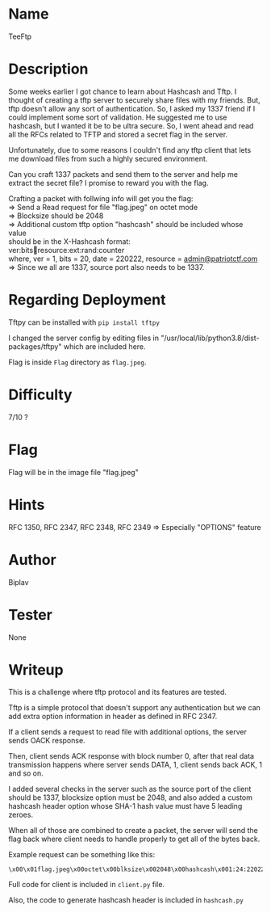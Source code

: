# Name
TeeFtp

# Description
Some weeks earlier I got chance to learn about Hashcash and Tftp. I thought of
creating a tftp server to securely share files with my friends. But, tftp doesn't
allow any sort of authentication. So, I asked my 1337 friend if I could implement 
some sort of validation. He suggested me to use hashcash, but I wanted it be to be 
ultra secure. So, I went ahead and read all the RFCs related to TFTP and stored
a secret flag in the server.

Unfortunately, due to some reasons I couldn't find any tftp client that lets me
download files from such a highly secured environment.

Can you craft 1337 packets and send them to the server and help me extract the secret file?
I promise to reward you with the flag.

Crafting a packet with follwing info will get you the flag:  
=> Send a Read request for file "flag.jpeg" on octet mode  
=> Blocksize should be 2048  
=> Additional custom tftp option "hashcash" should be included whose value  
    should be in the X-Hashcash format:  
    ver:bits:date:resource:ext:rand:counter  
    where, ver = 1, bits = 20, date = 220222, resource = admin@patriotctf.com  
=> Since we all are 1337, source port also needs to be 1337.  


# Regarding Deployment
Tftpy can be installed with
`pip install tftpy`

I changed the server config by editing files in "/usr/local/lib/python3.8/dist-packages/tftpy"
which are included here.

Flag is inside `Flag` directory as `flag.jpeg`.


# Difficulty
7/10 ?

# Flag
Flag will be in the image file "flag.jpeg"

# Hints
RFC 1350, RFC 2347, RFC 2348, RFC 2349 => Especially "OPTIONS" feature

# Author
Biplav

# Tester
None

# Writeup
This is a challenge where tftp protocol and its features are tested.

Tftp is a simple protocol that doesn't support any authentication but we can add
extra option information in header as defined in RFC 2347.

If a client sends a request to read file with additional options, the server sends
OACK response.

Then, client sends ACK response with block number 0, after that real data
transmission happens where server sends DATA, 1, client sends back ACK, 1 and so on.

I added several checks in the server such as the source port of the client should be
1337, blocksize option must be 2048, and also added a custom hashcash header option 
whose SHA-1 hash value must have 5 leading zeroes.

When all of those are combined to create a packet, the server will send the flag back 
where client needs to handle properly to get all of the bytes back.

Example request can be something like this:
```
\x00\x01flag.jpeg\x00octet\x00blksize\x002048\x00hashcash\x001:24:220222:admin@patriotctf.com::UnWBVlFW8H5fqqVjqkKznA==:neiNt/KKQE8=\x00
```

Full code for client is included in `client.py` file.  

Also, the code to generate hashcash header is included in `hashcash.py`

